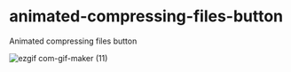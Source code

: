 # animated-compressing-files-button

Animated compressing files button

![ezgif com-gif-maker (11)](https://user-images.githubusercontent.com/97748602/183076373-2ed19559-0254-4e90-a753-fd1a95980cdf.gif)
